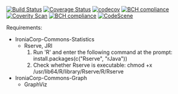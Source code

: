 [![Build Status](https://travis-ci.org/magsilva/ironiacorp-commons.svg?branch=master)](https://travis-ci.org/magsilva/ironiacorp-commons)
[![Coverage Status](https://coveralls.io/repos/github/magsilva/ironiacorp-commons/badge.svg?branch=master)](https://coveralls.io/github/magsilva/ironiacorp-commons?branch=master)
[![codecov](https://codecov.io/gh/magsilva/ironiacorp-commons/branch/master/graph/badge.svg)](https://codecov.io/gh/magsilva/ironiacorp-commons)
[![BCH compliance](https://bettercodehub.com/edge/badge/magsilva/ironiacorp-commons?branch=master)](https://bettercodehub.com/)
[![Coverity Scan](https://scan.coverity.com/projects/17530/badge.svg)](https://scan.coverity.com/projects/magsilva-ironiacorp-commons)
[![BCH compliance](https://bettercodehub.com/edge/badge/magsilva/ironiacorp-commons?branch=master)](https://bettercodehub.com/results/magsilva/ironiacorp-commons)
[![CodeScene](https://codescene.io/projects/2750/status.svg)](https://codescene.io/projects/2750/jobs/latest-successful/results)

Requirements:
- IroniaCorp-Commons-Statistics
  * Rserve, JRI
      1. Run 'R' and enter the following command at the prompt: install.packages(c("Rserve", "rJava"))
      2. Check whether Rserve is executable: chmod +x /usr/lib64/R/library/Rserve/R/Rserve
- IroniaCorp-Commons-Graph
  * GraphViz
